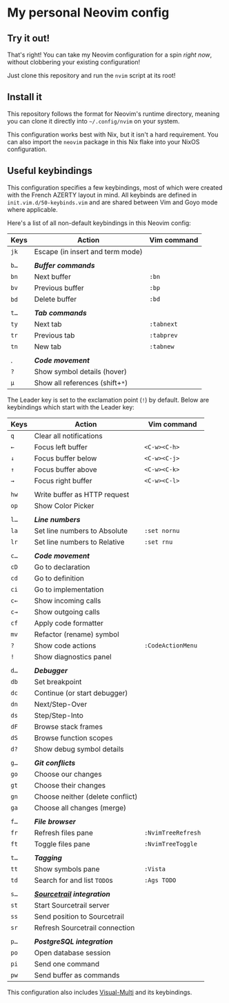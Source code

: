 # My personal Neovim config

## Try it out!

That's right! You can take my Neovim configuration for a spin _right now_, without clobbering your existing configuration!

Just clone this repository and run the `nvim` script at its root!

## Install it

This repository follows the format for Neovim's runtime directory, meaning you can clone it directly into `~/.config/nvim` on your system.

This configuration works best with Nix, but it isn't a hard requirement. You can also import the `neovim` package in this Nix flake into your NixOS configuration.

## Useful keybindings

This configuration specifies a few keybindings, most of which were created with the French AZERTY layout in mind. All keybinds are defined in `init.vim.d/50-keybinds.vim` and are shared between Vim and Goyo mode where applicable.

Here's a list of all non-default keybindings in this Neovim config:

Keys  | Action                          | Vim command
------|---------------------------------|------------
`jk`  | Escape (in insert and term mode)|
      |                                 |
`b…`  | _**Buffer commands**_           |
`bn`  | Next buffer                     | `:bn`
`bv`  | Previous buffer                 | `:bp`
`bd`  | Delete buffer                   | `:bd`
      |                                 |
`t…`  | _**Tab commands**_              |
`ty`  | Next tab                        | `:tabnext`
`tr`  | Previous tab                    | `:tabprev`
`tn`  | New tab                         | `:tabnew`
      |                                 |
.     | _**Code movement**_             |
`?`   | Show symbol details (hover)     |
`µ`   | Show all references (shift+`*`) |


The Leader key is set to the exclamation point (`!`) by default. Below are keybindings which start with the Leader key:

Keys  | Action                          | Vim command
------|---------------------------------|------------
`q`   | Clear all notifications         |
`←`   | Focus left buffer               | `<C-w><C-h>`
`↓`   | Focus buffer below              | `<C-w><C-j>`
`↑`   | Focus buffer above              | `<C-w><C-k>`
`→`   | Focus right buffer              | `<C-w><C-l>`
      |                                 |
`hw`  | Write buffer as HTTP request    |
`op`  | Show Color Picker               |
      |                                 |
`l…`  | _**Line numbers**_              |
`la`  | Set line numbers to Absolute    | `:set nornu`
`lr`  | Set line numbers to Relative    | `:set rnu`
      |                                 |
`c…`  | _**Code movement**_             |
`cD`  | Go to declaration               |
`cd`  | Go to definition                |
`ci`  | Go to implementation            |
`c←`  | Show incoming calls             |
`c→`  | Show outgoing calls             |
`cf`  | Apply code formatter            |
`mv`  | Refactor (rename) symbol        |
`?`   | Show code actions               | `:CodeActionMenu`
`!`   | Show diagnostics panel          |
      |                                 |
`d…`  | _**Debugger**_                  |
`db`  | Set breakpoint                  |
`dc`  | Continue (or start debugger)    |
`dn`  | Next/Step-Over                  |
`ds`  | Step/Step-Into                  |
`dF`  | Browse stack frames             |
`dS`  | Browse function scopes          |
`d?`  | Show debug symbol details       |
      |                                 |
`g…`  | _**Git conflicts**_             |
`go`  | Choose our changes              |
`gt`  | Choose their changes            |
`gn`  | Choose neither (delete conflict)|
`ga`  | Choose all changes (merge)      |
      |                                 |
`f…`  | _**File browser**_              |
`fr`  | Refresh files pane              | `:NvimTreeRefresh`
`ft`  | Toggle files pane               | `:NvimTreeToggle`
      |                                 |
`t…`  | _**Tagging**_                   |
`tt`  | Show symbols pane               | `:Vista`
`td`  | Search for and list `TODO`s     | `:Ags TODO`
      |                                 |
`s…`  | _**[Sourcetrail] integration**_ |
`st`  | Start Sourcetrail server        |
`ss`  | Send position to Sourcetrail    |
`sr`  | Refresh Sourcetrail connection  |
      |                                 |
`p…`  | _**PostgreSQL integration**_    |
`po`  | Open database session           |
`pi`  | Send one command                |
`pw`  | Send buffer as commands         |

This configuration also includes [Visual-Multi] and its keybindings.

[Sourcetrail]: https://github.com/CoatiSoftware/Sourcetrail
[Visual-Multi]: https://github.com/mg979/vim-visual-multi
